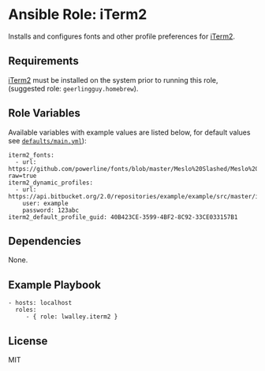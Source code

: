 # Ansible Role: iTerm2

Installs and configures fonts and other profile preferences for [iTerm2][iterm2].

## Requirements

[iTerm2][iterm2] must be installed on the system prior to running this role,
(suggested role: `geerlingguy.homebrew`).

## Role Variables

Available variables with example values are listed below, for default values see
[`defaults/main.yml`](defaults/main.yml)):

    iterm2_fonts:
      - url: https://github.com/powerline/fonts/blob/master/Meslo%20Slashed/Meslo%20LG%20M%20Regular%20for%20Powerline.ttf?raw=true
    iterm2_dynamic_profiles:
      - url: https://api.bitbucket.org/2.0/repositories/example/example/src/master/iTerm2/DynamicProfiles/example.plist
        user: example
        password: 123abc
    iterm2_default_profile_guid: 40B423CE-3599-4BF2-8C92-33CE033157B1

## Dependencies

None.

## Example Playbook

    - hosts: localhost
      roles:
         - { role: lwalley.iterm2 }

## License

MIT

[brew]: https://brew.sh
[iterm2]: https://www.iterm2.com
